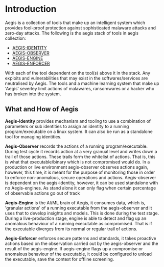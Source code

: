 # Introduction

Aegis is a collection of tools that make up an intelligent system which provides fool-proof protection against sophisticated malaware attacks and zero-day attacks. The following is the aegis stack of tools in aegis collection:

* [AEGIS-IDENTITY](https://github.com/SidhuG/aegis-identity)
* [AEGIS-OBSERVER](https://github.com/SidhuG/aegis-observer)
* [AEGIS-ENGINE](https://github.com/SidhuG/aegis-engine.git)
* [AEGIS-ENFORCER](https://github.com/SidhuG/aegis-enforcer)



With each of the tool dependent on the tool(s) above it in the stack. Any exploits and vulnerabilities that may exist in the softwares/services are neutralised by Aegis. The tools and a machine learning system that make up 'Aegis' severley limit actions of malawares, ransomwares or a hacker who has broken into the system.

## What and How of Aegis

**Aegis-Identity** provides mechanism and tooling to use a combination of parameters or sub identities to assign an identity to a running program/executable on a linux system. It can also be run as a standalone tool for managing identities.

**Aegis-Observer** records the actions of a running program/executable. During test cycle it records action at a very granual level and writes down a trail of those actions. These trails form the whitelist of actions. That is, this is what that executable/binary which is not compromised would do. In a production or live environment aegis-observer observes actions again, however, this time, it is meant for the purpose of monitoring those in order to enforce non-anomalous, secure operations and actions. Aegis-observer is dependent on the aegis-identity, however, it can be used standalone with no Aegis-engines. As stand alone it can only flag when certain percentage of observable actions go out of track

**Aegis-Engine** is the AI/ML brain of Aegis, it consumes data, which is, 'granular actions' of a running executable from the aegis-observer and it uses that to develop insights and models. This is done during the test stage. During a live-production stage, engine is able to detect and flag up an anomalous behaviour of a running executable as compromised. That is if the executable diverges from its normal or regular trail of actions.

**Aegis-Enforcer** enforces secure patterns and standards, it takes proactive actions based on the observation carried out by the aegis-observer and the result of the aegis-engine. If aegis-engine flags up a compromise or anomalous behaviour of the executable, it could be configured to unload the executable, save the context for offline screening.
